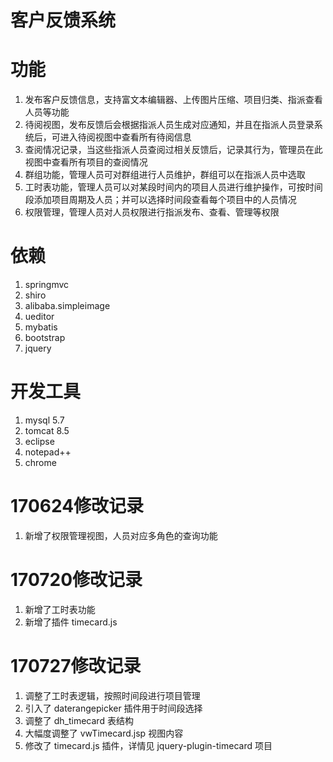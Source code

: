 # 客户反馈系统

# 功能
1. 发布客户反馈信息，支持富文本编辑器、上传图片压缩、项目归类、指派查看人员等功能
2. 待阅视图，发布反馈后会根据指派人员生成对应通知，并且在指派人员登录系统后，可进入待阅视图中查看所有待阅信息
3. 查阅情况记录，当这些指派人员查阅过相关反馈后，记录其行为，管理员在此视图中查看所有项目的查阅情况
4. 群组功能，管理人员可对群组进行人员维护，群组可以在指派人员中选取
5. 工时表功能，管理人员可以对某段时间内的项目人员进行维护操作，可按时间段添加项目周期及人员；并可以选择时间段查看每个项目中的人员情况
6. 权限管理，管理人员对人员权限进行指派发布、查看、管理等权限

# 依赖
1. springmvc<br>
2. shiro<br>
3. alibaba.simpleimage<br>
4. ueditor<br>
5. mybatis<br>
6. bootstrap<br>
7. jquery<br>

# 开发工具
1. mysql 5.7<br>
2. tomcat 8.5<br>
3. eclipse<br>
4. notepad++<br>
5. chrome<br>

# 170624修改记录
1. 新增了权限管理视图，人员对应多角色的查询功能<br>

# 170720修改记录
1. 新增了工时表功能
2. 新增了插件 timecard.js

# 170727修改记录
1. 调整了工时表逻辑，按照时间段进行项目管理
2. 引入了 daterangepicker 插件用于时间段选择
3. 调整了 dh_timecard 表结构
4. 大幅度调整了 vwTimecard.jsp 视图内容
5. 修改了 timecard.js 插件，详情见 jquery-plugin-timecard 项目
